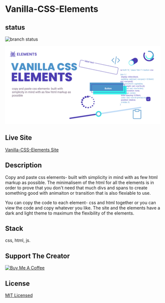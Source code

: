 # Vanilla-CSS-Elements

## status 

![branch status](https://img.shields.io/badge/status-in%20progress-brightgreen)

![repo cover art](https://raw.githubusercontent.com/TalmSnir/Vanilla-CSS-Elements/main/socialpreview.png )

## Live Site

[Vanilla-CSS-Elements Site](https://vanillacsselements.netlify.app/)

## Description  

Copy and paste css elements- built with simplicity in mind with as few html markup as possible.
The minimalisem of the html for all the elements is in order to prove that you don't need that much divs and spans to create something good with animaiton or transition that is also flexiable to use.

You can copy the code to each element- css and html together or you can view the code and copy whatever you like.
The site and the elements have a dark and light theme to maximum the flexibility of the elements.


## Stack

css, html, js.

## Support The Creator

<a href="https://www.buymeacoffee.com/TalmSnir" target="_blank"><img src="https://cdn.buymeacoffee.com/buttons/v2/default-yellow.png" alt="Buy Me A Coffee" style="height: 60px !important;width: 217px !important;" ></a>


## License

[MIT Licensed](https://github.com/tterb/atomic-design-ui/blob/master/LICENSEs)
